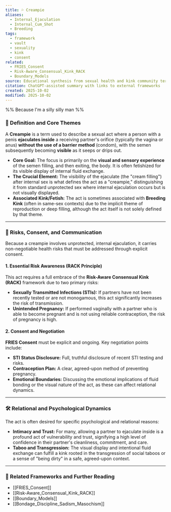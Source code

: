 ```yaml
---
title: 💦 Creampie
aliases:
  - Internal_Ejaculation
  - Internal_Cum_Shot
  - Breeding
tags:
  - framework
  - vault
  - sexuality
  - kink
  - consent
related:
  - FRIES_Consent
  - Risk-Aware_Consensual_Kink_RACK
  - Boundary_Models
source: Educational synthesis from sexual health and kink community terminology
citation: ChatGPT-assisted summary with links to external frameworks
created: 2025-10-02
modified: 2025-10-02
---
```


<!-- @format -->

%% Because I'm a silly silly man %%

### 🧩 Definition and Core Themes

A **Creampie** is a term used to describe a sexual act where a person with a penis **ejaculates inside** a receiving partner's orifice (typically the vagina or anus) **without the use of a barrier method** (condom), with the semen subsequently becoming **visible** as it seeps or drips out.

- **Core Goal:** The focus is primarily on the **visual and sensory experience** of the semen filling, and then exiting, the body. It is often fetishized for its visible display of internal fluid exchange.
- **The Crucial Element:** The visibility of the ejaculate (the "cream filling") after internal sex is what defines the act as a "creampie," distinguishing it from standard unprotected sex where internal ejaculation occurs but is not visually displayed.
- **Associated Kink/Fetish:** The act is sometimes associated with **Breeding Kink** (often in same-sex contexts) due to the implicit theme of reproduction or deep filling, although the act itself is not solely defined by that theme.

---

### 🧠 Risks, Consent, and Communication

Because a creampie involves unprotected, internal ejaculation, it carries non-negotiable health risks that must be addressed through explicit consent.

#### 1. Essential Risk Awareness (RACK Principle)

This act requires a full embrace of the **Risk-Aware Consensual Kink (RACK)** framework due to two primary risks:

- **Sexually Transmitted Infections (STIs):** If partners have not been recently tested or are not monogamous, this act significantly increases the risk of transmission.
- **Unintended Pregnancy:** If performed vaginally with a partner who is able to become pregnant and is not using reliable contraception, the risk of pregnancy is high.

#### 2. Consent and Negotiation

**FRIES Consent** must be explicit and ongoing. Key negotiation points include:

- **STI Status Disclosure:** Full, truthful disclosure of recent STI testing and risks.
- **Contraception Plan:** A clear, agreed-upon method of preventing pregnancy.
- **Emotional Boundaries:** Discussing the emotional implications of fluid bonding or the visual nature of the act, as these can affect relational dynamics.

---

### 🛠️ Relational and Psychological Dynamics

The act is often desired for specific psychological and relational reasons:

- **Intimacy and Trust:** For many, allowing a partner to ejaculate inside is a profound act of vulnerability and trust, signifying a high level of confidence in their partner's cleanliness, commitment, and care.
- **Taboo and Transgression:** The visual display and intentional fluid exchange can fulfill a kink rooted in the transgression of social taboos or a sense of "being dirty" in a safe, agreed-upon context.

---

### 🔗 Related Frameworks and Further Reading

- [[FRIES_Consent]]
- [[Risk-Aware_Consensual_Kink_RACK]]
- [[Boundary_Models]]
- [[Bondage_Discipline_Sadism_Masochism]]

